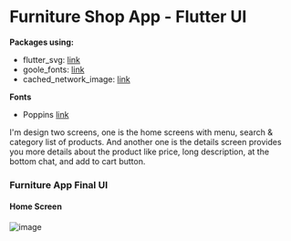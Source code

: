 # Furniture Shop App - Flutter UI

**Packages using:**

- flutter_svg: [link](https://pub.dev/packages/flutter_svg)
- goole_fonts: [link](https://pub.dev/packages/google_fonts)
- cached_network_image: [link](https://pub.dev/packages/cached_network_image)

**Fonts**

- Poppins [link](https://fonts.google.com/specimen/Poppins)

I'm design two screens, one is the home screens with menu, search & category list of products. And another one is the details screen provides you more details about the product like price, long description, at the bottom chat, and add to cart button.

### Furniture App Final UI

#### Home Screen
![image](https://github.com/alghanykennedy/Furniture_Shop_App/assets/82708330/c1ae8fe7-fb55-4c9c-add2-bb1e39e14249)
